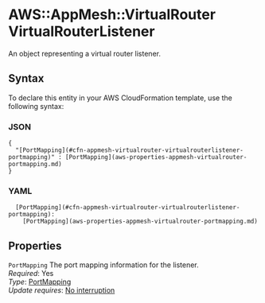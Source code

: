 # AWS::AppMesh::VirtualRouter VirtualRouterListener<a name="aws-properties-appmesh-virtualrouter-virtualrouterlistener"></a>

An object representing a virtual router listener\.

## Syntax<a name="aws-properties-appmesh-virtualrouter-virtualrouterlistener-syntax"></a>

To declare this entity in your AWS CloudFormation template, use the following syntax:

### JSON<a name="aws-properties-appmesh-virtualrouter-virtualrouterlistener-syntax.json"></a>

```
{
  "[PortMapping](#cfn-appmesh-virtualrouter-virtualrouterlistener-portmapping)" : [PortMapping](aws-properties-appmesh-virtualrouter-portmapping.md)
}
```

### YAML<a name="aws-properties-appmesh-virtualrouter-virtualrouterlistener-syntax.yaml"></a>

```
  [PortMapping](#cfn-appmesh-virtualrouter-virtualrouterlistener-portmapping): 
    [PortMapping](aws-properties-appmesh-virtualrouter-portmapping.md)
```

## Properties<a name="aws-properties-appmesh-virtualrouter-virtualrouterlistener-properties"></a>

`PortMapping`  <a name="cfn-appmesh-virtualrouter-virtualrouterlistener-portmapping"></a>
The port mapping information for the listener\.  
*Required*: Yes  
*Type*: [PortMapping](aws-properties-appmesh-virtualrouter-portmapping.md)  
*Update requires*: [No interruption](https://docs.aws.amazon.com/AWSCloudFormation/latest/UserGuide/using-cfn-updating-stacks-update-behaviors.html#update-no-interrupt)